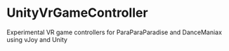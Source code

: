 # UnityVrGameController
Experimental VR game controllers for ParaParaParadise and DanceManiax using vJoy and Unity
